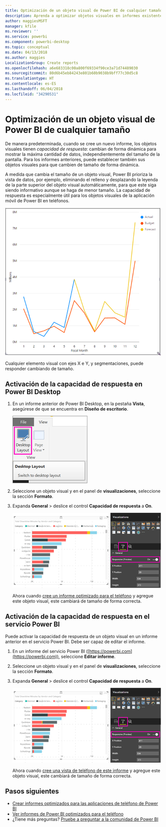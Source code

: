 ```yaml
---
title: Optimización de un objeto visual de Power BI de cualquier tamaño
description: Aprenda a optimizar objetos visuales en informes existentes de Power BI Desktop y el servicio Power BI para las aplicaciones de teléfono de Power BI.
author: maggiesMSFT
manager: kfile
ms.reviewer: ''
ms.service: powerbi
ms.component: powerbi-desktop
ms.topic: conceptual
ms.date: 04/13/2018
ms.author: maggies
LocalizationGroup: Create reports
ms.openlocfilehash: a6e683318c00a800f69334f90ce3a71d74489030
ms.sourcegitcommit: 80d6b45eb84243e801b60b9038b9bff77c30d5c8
ms.translationtype: HT
ms.contentlocale: es-ES
ms.lasthandoff: 06/04/2018
ms.locfileid: "34290531"
---
```

# <a name="optimize-a-power-bi-visual-for-any-size"></a>Optimización de un objeto visual de Power BI de cualquier tamaño
De manera predeterminada, cuando se cree un nuevo informe, los objetos visuales tienen *capacidad de respuesta*: cambian de forma dinámica para mostrar la máxima cantidad de datos, independientemente del tamaño de la pantalla. Para los informes anteriores, puede establecer también sus objetos visuales para que cambien de tamaño de forma dinámica.

A medida que cambia el tamaño de un objeto visual, Power BI prioriza la vista de datos, por ejemplo, eliminando el relleno y desplazando la leyenda de la parte superior del objeto visual automáticamente, para que este siga siendo informativo aunque se haga de menor tamaño. La capacidad de respuesta es especialmente útil para los objetos visuales de la aplicación móvil de Power BI en teléfonos.

![Cambio de tamaño de un objeto visual con capacidad de respuesta](media/desktop-create-responsive-visuals/power-bi-responsive-visual.gif)

Cualquier elemento visual con ejes X e Y, y segmentaciones, puede responder cambiando de tamaño.

## <a name="turn-on-responsiveness-in-power-bi-desktop"></a>Activación de la capacidad de respuesta en Power BI Desktop
1. En un informe anterior de Power BI Desktop, en la pestaña **Vista**, asegúrese de que se encuentra en **Diseño de escritorio**.
   
    ![Icono Diseño de escritorio](media/desktop-create-responsive-visuals/power-bi-desktop-layout.png)
2. Seleccione un objeto visual y en el panel de **visualizaciones**, seleccione la sección **Formato**.
3. Expanda **General** > deslice el control **Capacidad de respuesta** a **On**.
   
    ![Capacidad de respuesta activada](media/desktop-create-responsive-visuals/power-bi-turn-responsive-on.png)
   
     Ahora cuando [cree un informe optimizado para el teléfono](desktop-create-phone-report.md) y agregue este objeto visual, este cambiará de tamaño de forma correcta.

## <a name="turn-on-responsiveness-in-the-power-bi-service"></a>Activación de la capacidad de respuesta en el servicio Power BI
Puede activar la capacidad de respuesta de un objeto visual en un informe anterior en el servicio Power BI. Debe ser capaz de editar el informe.

1. En un informe del servicio Power BI ([https://powerbi.com](https://powerbi.com)), seleccione **Editar informe**.
2. Seleccione un objeto visual y en el panel de **visualizaciones**, seleccione la sección **Formato**.
3. Expanda **General** > deslice el control **Capacidad de respuesta** a **On**.
   
    ![Capacidad de respuesta activada](media/desktop-create-responsive-visuals/power-bi-turn-responsive-on.png)
   
     Ahora cuando [cree una vista de teléfono de este informe](desktop-create-phone-report.md) y agregue este objeto visual, este cambiará de tamaño de forma correcta.

## <a name="next-steps"></a>Pasos siguientes
* [Crear informes optimizados para las aplicaciones de teléfono de Power BI](desktop-create-phone-report.md)
* [Ver informes de Power BI optimizados para el teléfono](mobile-apps-view-phone-report.md)
* ¿Tiene más preguntas? [Pruebe a preguntar a la comunidad de Power BI](http://community.powerbi.com/)


